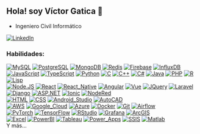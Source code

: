 ## Hola! soy Víctor Gatica 👋
- Ingeniero Civil Informático

[![LinkedIn](https://img.shields.io/badge/LinkedIn-1575F9?style=for-the-badge&logo=linkedin&logoColor=white&labelColor=101010)](https://www.linkedin.com/in/gaticavm9/)


### Habilidades:
[![MySQL](https://img.shields.io/badge/MySQL-E87812?style=for-the-badge&logo=mysql&logoColor=white&labelColor=101010)]()
[![PostgreSQL](https://img.shields.io/badge/PostgreSQL-4479A1?style=for-the-badge&logo=postgresql&logoColor=white&labelColor=101010)]()
[![MongoDB](https://img.shields.io/badge/MongoDB-47A248?style=for-the-badge&logo=mongodb&logoColor=white&labelColor=101010)]()
[![Redis](https://img.shields.io/badge/Redis-DC382D?style=for-the-badge&logo=redis&logoColor=white&labelColor=101010)]()
[![Firebase](https://img.shields.io/badge/Firebase-FFCA28?style=for-the-badge&logo=firebase&logoColor=white&labelColor=101010)]()
[![InfluxDB](https://img.shields.io/badge/InfluxDB-22ADF6?style=for-the-badge&logo=influxdb&logoColor=white&labelColor=101010)]()
</br>
[![JavaScript](https://img.shields.io/badge/JavaScript-F7DF1E?style=for-the-badge&logo=javascript&logoColor=white&labelColor=101010)]()
[![TypeScript](https://img.shields.io/badge/TypeScript-3178C6?style=for-the-badge&logo=typescript&logoColor=white&labelColor=101010)]()
[![Python](https://img.shields.io/badge/Python-3776AB?style=for-the-badge&logo=python&logoColor=white&labelColor=101010)]()
[![C](https://img.shields.io/badge/C-A8B9CC?style=for-the-badge&logo=c&logoColor=white&labelColor=101010)]()
[![C++](https://img.shields.io/badge/C++-00599C?style=for-the-badge&logo=cplusplus&logoColor=white&labelColor=101010)]()
[![C#](https://img.shields.io/badge/C%23-239120?style=for-the-badge&logo=csharp&logoColor=white&labelColor=101010)]()
[![Java](https://img.shields.io/badge/Java-007396?style=for-the-badge&logo=java&logoColor=white&labelColor=101010)]()
[![PHP](https://img.shields.io/badge/PHP-777BB4?style=for-the-badge&logo=php&logoColor=white&labelColor=101010)]()
[![R](https://img.shields.io/badge/R-276DC3?style=for-the-badge&logo=r&logoColor=white&labelColor=101010)]()
[![Lisp](https://img.shields.io/badge/Lisp-3E333C?style=for-the-badge&logo=lisp&logoColor=white&labelColor=101010)]()
</br>
[![Node.JS](https://img.shields.io/badge/Node.JS-339933?style=for-the-badge&logo=node.js&logoColor=white&labelColor=101010)]()
[![React](https://img.shields.io/badge/React-61dafb?style=for-the-badge&logo=react&logoColor=white&labelColor=101010)]()
[![React_Native](https://img.shields.io/badge/React_Native-61DAFB?style=for-the-badge&logo=react&logoColor=white&labelColor=101010)]()
[![Angular](https://img.shields.io/badge/Angular-DD0031?style=for-the-badge&logo=angular&logoColor=white&labelColor=101010)]()
[![Vue](https://img.shields.io/badge/Vue-4FC08D?style=for-the-badge&logo=vue.js&logoColor=white&labelColor=101010)]()
[![JQuery](https://img.shields.io/badge/JQuery-0769AD?style=for-the-badge&logo=jquery&logoColor=white&labelColor=101010)]()
[![Laravel](https://img.shields.io/badge/Laravel-FF2D20?style=for-the-badge&logo=laravel&logoColor=white&labelColor=101010)]()
[![Django](https://img.shields.io/badge/Django-092E20?style=for-the-badge&logo=django&logoColor=white&labelColor=101010)]()
[![ASP.NET](https://img.shields.io/badge/ASP.NET-5C2D91?style=for-the-badge&logo=.net&logoColor=white&labelColor=101010)]()
[![Ionic](https://img.shields.io/badge/Ionic-1575F9?style=for-the-badge&logo=ionic&logoColor=white&labelColor=101010)]()
[![NodeRed](https://img.shields.io/badge/NodeRed-8F0000?style=for-the-badge&logo=nodered&logoColor=white&labelColor=101010)]()
</br>
[![HTML](https://img.shields.io/badge/HTML-E34F26?style=for-the-badge&logo=html5&logoColor=white&labelColor=101010)]()
[![CSS](https://img.shields.io/badge/CSS-1572B6?style=for-the-badge&logo=css3&logoColor=white&labelColor=101010)]()
[![Android_Studio](https://img.shields.io/badge/Android_Studio-3DDC84?style=for-the-badge&logo=android-studio&logoColor=white&labelColor=101010)]()
[![AutoCAD](https://img.shields.io/badge/AutoCAD-0696D7?style=for-the-badge&logo=autocad&logoColor=white&labelColor=101010)]()
</br>
[![AWS](https://img.shields.io/badge/AWS-232F3E?style=for-the-badge&logo=amazon-aws&logoColor=white&labelColor=101010)]()
[![Google_Cloud](https://img.shields.io/badge/Google_Cloud-4285F4?style=for-the-badge&logo=googlecloud&logoColor=white&labelColor=101010)]()
[![Azure](https://img.shields.io/badge/Azure-0089D6?style=for-the-badge&logo=microsoftazure&logoColor=white&labelColor=101010)]()
[![Docker](https://img.shields.io/badge/Docker-2496ED?style=for-the-badge&logo=docker&logoColor=white&labelColor=101010)]()
[![Git](https://img.shields.io/badge/Git-F05032?style=for-the-badge&logo=git&logoColor=white&labelColor=101010)]()
[![Airflow](https://img.shields.io/badge/Airflow-017CEE?style=for-the-badge&logo=apacheairflow&logoColor=white&labelColor=101010)]()
</br>
[![PyTorch](https://img.shields.io/badge/PyTorch-EE4C2C?style=for-the-badge&logo=pytorch&logoColor=white&labelColor=101010)]()
[![TensorFlow](https://img.shields.io/badge/TensorFlow-FF6F00?style=for-the-badge&logo=tensorflow&logoColor=white&labelColor=101010)]()
[![RStudio](https://img.shields.io/badge/RStudio-75AADB?style=for-the-badge&logo=rStudio&logoColor=white&labelColor=101010)]()
[![Grafana](https://img.shields.io/badge/Grafana-F46800?style=for-the-badge&logo=grafana&logoColor=white&labelColor=101010)]()
[![ArcGIS](https://img.shields.io/badge/ArcGIS-80CDC1?style=for-the-badge&logo=arcgis&logoColor=white&labelColor=101010)]()
</br>
[![Excel](https://img.shields.io/badge/Excel-217346?style=for-the-badge&logo=microsoftexcel&logoColor=white&labelColor=101010)]()
[![PowerBI](https://img.shields.io/badge/PowerBI-F2C811?style=for-the-badge&logo=powerbi&logoColor=white&labelColor=101010)]()
[![Tableau](https://img.shields.io/badge/Tableau-E97627?style=for-the-badge&logo=tableau&logoColor=white&labelColor=101010)]()
[![Power_Apps](https://img.shields.io/badge/Power_Apps-752BC2?style=for-the-badge&logo=microsoftpowerapps&logoColor=white&labelColor=101010)]()
[![SSIS](https://img.shields.io/badge/SSIS-5A69A6?style=for-the-badge&logo=microsoftsqlserver&logoColor=white&labelColor=101010)]()
[![Matlab](https://img.shields.io/badge/Matlab-0076A8?style=for-the-badge&logo=mathworks&logoColor=white&labelColor=101010)]()
</br>
Y más...

<!--
**gaticavm9/Gaticavm9** is a ✨ _special_ ✨ repository because its `README.md` (this file) appears on your GitHub profile.

Here are some ideas to get you started:

- 🔭 I’m currently working on ...
- 🌱 I’m currently learning ...
- 👯 I’m looking to collaborate on ...
- 🤔 I’m looking for help with ...
- 💬 Ask me about ...
- 📫 How to reach me: ...
- 😄 Pronouns: ...
- ⚡ Fun fact: ...
-->
